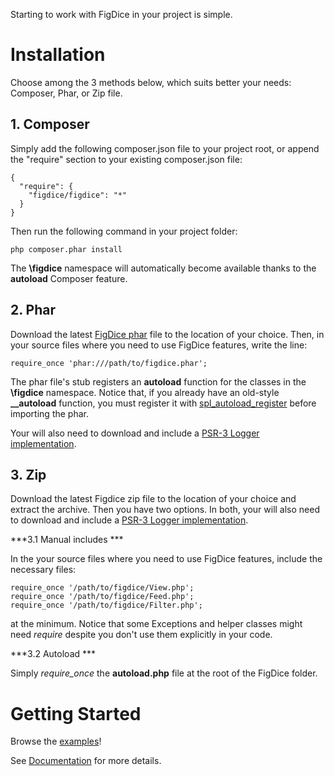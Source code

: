 Starting to work with FigDice in your project is simple.

**Installation**
================

Choose among the 3 methods below, which suits better your needs: Composer, Phar, or Zip file.

**1. Composer**
---------------
Simply add the following composer.json file to your project root, or append the "require" section to your existing composer.json file:

    {
      "require": {
        "figdice/figdice": "*"
      }
    }

Then run the following command in your project folder:

    php composer.phar install

The **\figdice** namespace will automatically become available thanks to the **autoload** Composer feature.



**2. Phar**
-----------
Download the latest [FigDice phar](https://sourceforge.net/projects/figdice/files/) file to the location of your choice.
Then, in your source files where you need to use FigDice features, write the line:

    require_once 'phar:///path/to/figdice.phar';

The phar file's stub registers an **autoload** function for the classes in the **\figdice** namespace. Notice that, if you already have an old-style **__autoload** function, you must register it with [spl_autoload_register](http://php.net/manual/en/function.spl-autoload-register.php) before importing the phar.

Your will also need to download and include a [PSR-3 Logger implementation](https://github.com/php-fig/log).



**3. Zip**
----------
Download the latest Figdice zip file to the location of your choice and extract the archive. Then you have two options. In both, your will also need to download and include a [PSR-3 Logger implementation](https://github.com/php-fig/log).

***3.1 Manual includes ***

In the your source files where you need to use FigDice features, include the necessary files:

    require_once '/path/to/figdice/View.php';
    require_once '/path/to/figdice/Feed.php';
    require_once '/path/to/figdice/Filter.php';

at the minimum.
Notice that some Exceptions and helper classes might need *require* despite you don't use them explicitly in your code.

***3.2 Autoload ***

Simply *require_once* the **autoload.php** file at the root of the FigDice folder.




**Getting Started**
===================

Browse the [examples](https://github.com/gabrielzerbib/figdice/tree/master/examples)!

See [Documentation](http://www.figdice.org/en/manual.html) for more details.




